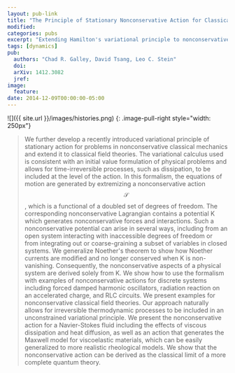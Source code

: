 ```yaml
---
layout: pub-link
title: "The Principle of Stationary Nonconservative Action for Classical Mechanics and Field Theories"
modified:
categories: pubs
excerpt: "Extending Hamilton's variational principle to nonconservative systems."
tags: [dynamics]
pub:
  authors: "Chad R. Galley, David Tsang, Leo C. Stein"
  doi:
  arXiv: 1412.3082
  jref:
image:
  feature:
date: 2014-12-09T00:00:00-05:00
---
```


![]({{ site.url }}/images/histories.png)
{: .image-pull-right style="width: 250px"}
> We further develop a recently introduced variational principle of
> stationary action for problems in nonconservative classical
> mechanics and extend it to classical field theories. The variational
> calculus used is consistent with an initial value formulation of
> physical problems and allows for time-irreversible processes, such
> as dissipation, to be included at the level of the action. In this
> formalism, the equations of motion are generated by extremizing a
> nonconservative action $$\mathcal{S}$$, which is a functional of a doubled set of
> degrees of freedom. The corresponding nonconservative Lagrangian
> contains a potential K which generates nonconservative forces and
> interactions. Such a nonconservative potential can arise in several
> ways, including from an open system interacting with inaccessible
> degrees of freedom or from integrating out or coarse-graining a
> subset of variables in closed systems. We generalize Noether's
> theorem to show how Noether currents are modified and no longer
> conserved when K is non-vanishing. Consequently, the nonconservative
> aspects of a physical system are derived solely from K. We show how
> to use the formalism with examples of nonconservative actions for
> discrete systems including forced damped harmonic oscillators,
> radiation reaction on an accelerated charge, and RLC circuits. We
> present examples for nonconservative classical field theories. Our
> approach naturally allows for irreversible thermodynamic processes
> to be included in an unconstrained variational principle. We present
> the nonconservative action for a Navier-Stokes fluid including the
> effects of viscous dissipation and heat diffusion, as well as an
> action that generates the Maxwell model for viscoelastic materials,
> which can be easily generalized to more realistic rheological
> models. We show that the nonconservative action can be derived as
> the classical limit of a more complete quantum theory.
